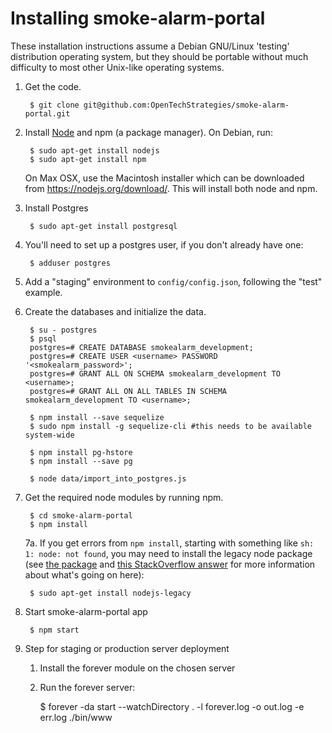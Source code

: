 # Installing smoke-alarm-portal

These installation instructions assume a Debian GNU/Linux 'testing'
distribution operating system, but they should be portable without
much difficulty to most other Unix-like operating systems.

1. Get the code.

        $ git clone git@github.com:OpenTechStrategies/smoke-alarm-portal.git

2. Install [Node](https://nodejs.org/download/) and npm (a package manager).
   On Debian, run:

        $ sudo apt-get install nodejs
        $ sudo apt-get install npm

   On Max OSX, use the Macintosh installer which can be downloaded from https://nodejs.org/download/. This will install both node and npm.

3. Install Postgres

        $ sudo apt-get install postgresql 


4. You'll need to set up a postgres user, if you don't already have one:

        $ adduser postgres

5. Add a "staging" environment to `config/config.json`, following the
"test" example.

6. Create the databases and initialize the data.

        $ su - postgres
        $ psql
        postgres=# CREATE DATABASE smokealarm_development;
        postgres=# CREATE USER <username> PASSWORD '<smokealarm_password>';
        postgres=# GRANT ALL ON SCHEMA smokealarm_development TO <username>;
        postgres=# GRANT ALL ON ALL TABLES IN SCHEMA smokealarm_development TO <username>;
           
        $ npm install --save sequelize
        $ sudo npm install -g sequelize-cli #this needs to be available system-wide

        $ npm install pg-hstore
        $ npm install --save pg

        $ node data/import_into_postgres.js
        
7. Get the required node modules by running npm.

        $ cd smoke-alarm-portal
        $ npm install

   7a. If you get errors from `npm install`, starting with something like
   `sh: 1: node: not found`, you may need to install the legacy node
   package (see [the
   package](https://packages.debian.org/sid/nodejs-legacy)
   and [this StackOverflow
   answer](stackoverflow.com/questions/21168141/can-not-install-packages-using-node-package-manager-in-ubuntu)
   for more information about what's going on here):

        $ sudo apt-get install nodejs-legacy

8. Start smoke-alarm-portal app

        $ npm start

9. Step for staging or production server deployment

    1. Install the forever module on the chosen server
    2. Run the forever server:

        $  forever -da start --watchDirectory . -l forever.log -o out.log -e err.log ./bin/www